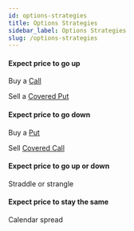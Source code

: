 ```yaml
---
id: options-strategies
title: Options Strategies
sidebar_label: Options Strategies
slug: /options-strategies
---
```


#### Expect price to go up

Buy a [Call](./glossary.md#call)

Sell a [Covered Put](./glossary.md#covered-put)

#### Expect price to go down

Buy a [Put](./glossary.md#put)

Sell [Covered Call](./glossary.md#covered-call)

#### Expect price to go up or down

Straddle or strangle

#### Expect price to stay the same

Calendar spread